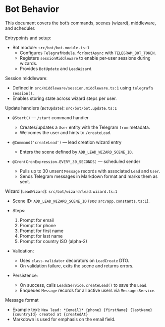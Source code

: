 # Bot Behavior

This document covers the bot’s commands, scenes (wizard), middleware, and scheduler.

Entrypoints and setup:

- Bot module: `src/bot/bot.module.ts:1`
  - Configures `TelegrafModule.forRootAsync` with `TELEGRAM_BOT_TOKEN`.
  - Registers `sessionMiddleware` to enable per-user sessions during wizards.
  - Provides `BotUpdate` and `LeadWizard`.

Session middleware:

- Defined in `src/middleware/session.middleware.ts:1` using `telegraf`’s `session()`.
- Enables storing state across wizard steps per user.

Update handlers (`BotUpdate`): `src/bot/bot.update.ts:1`

- `@Start()` — `/start` command handler
  - Creates/updates a `User` entity with the Telegram `from` metadata.
  - Welcomes the user and hints to `/createLead`.

- `@Command('createLead')` — lead creation wizard entry
  - Enters the scene defined by `ADD_LEAD_WIZARD_SCENE_ID`.

- `@Cron(CronExpression.EVERY_30_SECONDS)` — scheduled sender
  - Pulls up to 30 unsent `Message` records with associated `Lead` and `User`.
  - Sends Telegram messages in Markdown format and marks them as sent.

Wizard (`LeadWizard`): `src/bot/wizard/lead.wizard.ts:1`

- Scene ID: `ADD_LEAD_WIZARD_SCENE_ID` (see `src/app.constants.ts:1`).
- Steps:
  1. Prompt for email
  2. Prompt for phone
  3. Prompt for first name
  4. Prompt for last name
  5. Prompt for country ISO (alpha-2)

- Validation:
  - Uses `class-validator` decorators on `LeadCreate` DTO.
  - On validation failure, exits the scene and returns errors.

- Persistence:
  - On success, calls `LeadsService.createLead()` to save the `Lead`.
  - Enqueues `Message` records for all active users via `MessagesService`.

Message format

- Example text:
  `New lead: *{email}* {phone} {firstName} {lastName} {countryId} created at {createdAt}`
- Markdown is used for emphasis on the email field.

